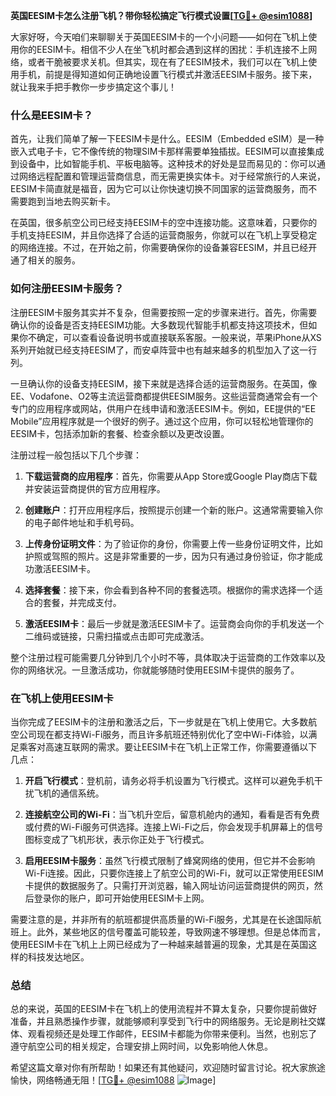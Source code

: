 **英国EESIM卡怎么注册飞机？带你轻松搞定飞行模式设置[[TG💪+ @esim1088](https://t.me/s/esim1088)]**

大家好呀，今天咱们来聊聊关于英国EESIM卡的一个小问题——如何在飞机上使用你的EESIM卡。相信不少人在坐飞机时都会遇到这样的困扰：手机连接不上网络，或者干脆被要求关机。但其实，现在有了EESIM技术，我们可以在飞机上使用手机，前提是得知道如何正确地设置飞行模式并激活EESIM卡服务。接下来，就让我来手把手教你一步步搞定这个事儿！

### 什么是EESIM卡？

首先，让我们简单了解一下EESIM卡是什么。EESIM（Embedded eSIM）是一种嵌入式电子卡，它不像传统的物理SIM卡那样需要单独插拔。EESIM可以直接集成到设备中，比如智能手机、平板电脑等。这种技术的好处是显而易见的：你可以通过网络远程配置和管理运营商信息，而无需更换实体卡。对于经常旅行的人来说，EESIM卡简直就是福音，因为它可以让你快速切换不同国家的运营商服务，而不需要跑到当地去购买新卡。

在英国，很多航空公司已经支持EESIM卡的空中连接功能。这意味着，只要你的手机支持EESIM，并且你选择了合适的运营商服务，你就可以在飞机上享受稳定的网络连接。不过，在开始之前，你需要确保你的设备兼容EESIM，并且已经开通了相关的服务。

### 如何注册EESIM卡服务？

注册EESIM卡服务其实并不复杂，但需要按照一定的步骤来进行。首先，你需要确认你的设备是否支持EESIM功能。大多数现代智能手机都支持这项技术，但如果你不确定，可以查看设备说明书或直接联系客服。一般来说，苹果iPhone从XS系列开始就已经支持EESIM了，而安卓阵营中也有越来越多的机型加入了这一行列。

一旦确认你的设备支持EESIM，接下来就是选择合适的运营商服务。在英国，像EE、Vodafone、O2等主流运营商都提供EESIM服务。这些运营商通常会有一个专门的应用程序或网站，供用户在线申请和激活EESIM卡。例如，EE提供的“EE Mobile”应用程序就是一个很好的例子。通过这个应用，你可以轻松地管理你的EESIM卡，包括添加新的套餐、检查余额以及更改设置。

注册过程一般包括以下几个步骤：

1. **下载运营商的应用程序**：首先，你需要从App Store或Google Play商店下载并安装运营商提供的官方应用程序。
   
2. **创建账户**：打开应用程序后，按照提示创建一个新的账户。这通常需要输入你的电子邮件地址和手机号码。

3. **上传身份证明文件**：为了验证你的身份，你需要上传一些身份证明文件，比如护照或驾照的照片。这是非常重要的一步，因为只有通过身份验证，你才能成功激活EESIM卡。

4. **选择套餐**：接下来，你会看到各种不同的套餐选项。根据你的需求选择一个适合的套餐，并完成支付。

5. **激活EESIM卡**：最后一步就是激活EESIM卡了。运营商会向你的手机发送一个二维码或链接，只需扫描或点击即可完成激活。

整个注册过程可能需要几分钟到几个小时不等，具体取决于运营商的工作效率以及你的网络状况。一旦激活成功，你就能够随时使用EESIM卡提供的服务了。

### 在飞机上使用EESIM卡

当你完成了EESIM卡的注册和激活之后，下一步就是在飞机上使用它。大多数航空公司现在都支持Wi-Fi服务，而且许多航班还特别优化了空中Wi-Fi体验，以满足乘客对高速互联网的需求。要让EESIM卡在飞机上正常工作，你需要遵循以下几点：

1. **开启飞行模式**：登机前，请务必将手机设置为飞行模式。这样可以避免手机干扰飞机的通信系统。

2. **连接航空公司的Wi-Fi**：当飞机升空后，留意机舱内的通知，看看是否有免费或付费的Wi-Fi服务可供选择。连接上Wi-Fi之后，你会发现手机屏幕上的信号图标变成了飞机形状，表示你正处于飞行模式。

3. **启用EESIM卡服务**：虽然飞行模式限制了蜂窝网络的使用，但它并不会影响Wi-Fi连接。因此，只要你连接上了航空公司的Wi-Fi，就可以正常使用EESIM卡提供的数据服务了。只需打开浏览器，输入网址访问运营商提供的网页，然后登录你的账户，即可开始使用EESIM卡上网。

需要注意的是，并非所有的航班都提供高质量的Wi-Fi服务，尤其是在长途国际航班上。此外，某些地区的信号覆盖可能较差，导致网速不够理想。但是总体而言，使用EESIM卡在飞机上上网已经成为了一种越来越普遍的现象，尤其是在英国这样的科技发达地区。

### 总结

总的来说，英国的EESIM卡在飞机上的使用流程并不算太复杂，只要你提前做好准备，并且熟悉操作步骤，就能够顺利享受到飞行中的网络服务。无论是刷社交媒体、观看视频还是处理工作邮件，EESIM卡都能为你带来便利。当然，也别忘了遵守航空公司的相关规定，合理安排上网时间，以免影响他人休息。

希望这篇文章对你有所帮助！如果还有其他疑问，欢迎随时留言讨论。祝大家旅途愉快，网络畅通无阻！[[TG💪+ @esim1088](https://t.me/s/esim1088) ![Image](https://i.postimg.cc/4NQfJmqS/Snipaste-2025-05-13-00-14-12.png)]